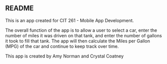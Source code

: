 ## README

This is an app created for CIT 261 - Mobile App Development.

The overall function of the app is to allow a user to select a car, enter the number of miles it was driven on that tank, 
and enter the number of gallons it took to fill that tank. The app will then calculate the Miles per Gallon (MPG) of the car and continue to keep track over time.

This app is created by Amy Norman and Crystal Coatney